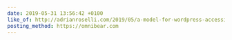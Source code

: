 ```yaml
---
date: 2019-05-31 13:56:42 +0100
like_of: http://adrianroselli.com/2019/05/a-model-for-wordpress-accessibility.html
posting_method: https://omnibear.com
---
```

